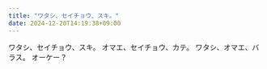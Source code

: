 ```yaml
---
title: "ワタシ、セイチョウ、スキ。"
date: 2024-12-20T14:19:38+09:00
---
```

ワタシ、セイチョウ、スキ。
オマエ、セイチョウ、カテ。
ワタシ、オマエ、バラス。
オーケー？
